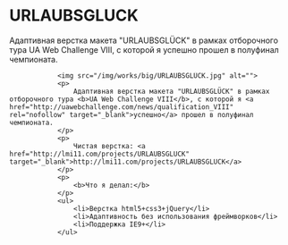 # URLAUBSGLUCK
Адаптивная верстка макета "URLAUBSGLÜCK" в рамках отборочного тура UA Web Challenge VIII, с которой я успешно прошел в полуфинал чемпионата. 

				<img src="/img/works/big/URLAUBSGLÜCK.jpg" alt="">
				<p>
					Адаптивная верстка макета "URLAUBSGLÜCK" в рамках отборочного тура <b>UA Web Challenge VIII</b>, с которой я <a href="http://uawebchallenge.com/news/qualification_VIII" rel="nofollow" target="_blank">успешно</a> прошел в полуфинал чемпионата.
				</p>
				<p>
					Чистая верстка: <a href="http://lmi11.com/projects/URLAUBSGLUCK" target="_blank">http://lmi11.com/projects/URLAUBSGLUCK</a>
				</p>
				<p>
					<b>Что я делал:</b>
				</p>
				<ul>
					<li>Верстка html5+css3+jQuery</li>
					<li>Адаптивность без использования фреймворков</li>
					<li>Поддержка IE9+</li>
				</ul>
